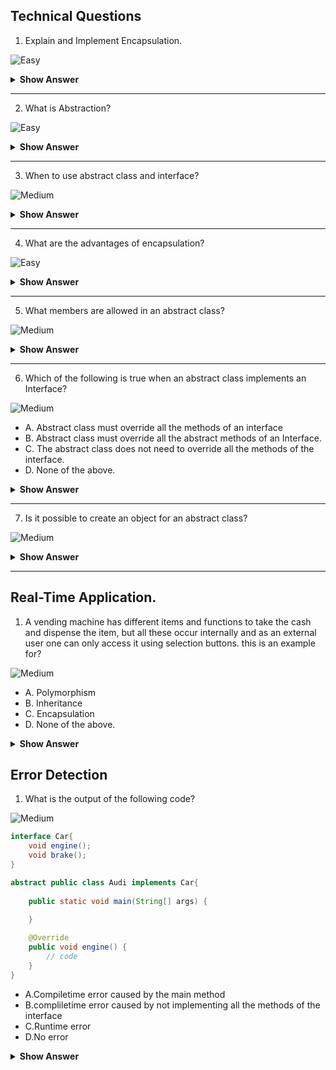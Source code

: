 ## Technical Questions

1. Explain and Implement Encapsulation.

![Easy](https://raw.githubusercontent.com/revaturelabs/interviewquestions/aef8eff919a3b083089641381ed9a9101ed21fba/ComplexityTags/simple%20(2).svg)

<details markdown="1">

<summary><b>Show Answer</b> </summary>
    
 <blockquote markdown="1">
    
- Encapsulation is creating a class with related fields and methods and hiding the fields and methods from the rest of the world, this can be achieved by creating fields and methods and private and accessing the fields and methods using objects.
  
``` java
  
import java.util.Random;

public class ATM {
    
    static double balance = 10000;
    
    double debitAmmount(double ammount) {
        balance-=ammount;
        return balance;
    }
    
    private String generateOTP( ) {
        Random rnd = new Random();
        int number = rnd.nextInt(999999);
        return String.format("%06d", number);   
    }
    
    double creditAmmount( double ammount) {
        
        balance+=ammount;
        return balance;
    }
    double displayBalance()
    {
        return balance;
    }
    public static void main(String[] args) {
        ATM a = new ATM();
        System.out.println("Ammount credited and Final balance: "+ a.creditAmmount(1000));
        System.out.println("Ammount debited and Final balance:" + a.debitAmmount(100));
        System.out.println("Account Balance: "+ a.displayBalance());
        System.out.println(a.generateOTP());
        
    }

}
  
  
  ```
  
 - In the above code, the class ATM contains fields and methods, and they are encapsulated into the class, all the fields and methods can be accessed by an object 'a'.
     
  </blockquote>
    
  </details>
   </details>
   
 ---
   
2. What is Abstraction?

![Easy](https://raw.githubusercontent.com/revaturelabs/interviewquestions/aef8eff919a3b083089641381ed9a9101ed21fba/ComplexityTags/simple%20(2).svg)

<details markdown="1"> <summary><b>Show Answer</b></summary>
    
> Data abstraction is the process of hiding certain details and showing only essential information to the user.
> In java Abstraction can be achieved in two ways:
> 1. By creating an abstract class with abstract methods. (0 to 100%)
> 2. By creating an interface with abstract methods.(100%)
> The abstract keyword is a non-access modifier, used for classes and methods.
> Abstraction lets you focus on what the object does instead of how it does it.



</details>

---

3. When to use abstract class and interface?

![Medium](https://raw.githubusercontent.com/revaturelabs/interviewquestions/aef8eff919a3b083089641381ed9a9101ed21fba/ComplexityTags/Medium%20(2).svg)

<details markdown="1"><summary><b>Show Answer</b></summary>
    
> <b>Abstract Class: </b>
> 
> 1. When classes are closely related and share the implementation an abstract class can be used. 
> 2. To create unrelated classes with the same methods and fields but with access modifiers other than public, i.e. private and protected.
> 3. to declare non-static and non-final methods, which can be altered by creating methods and using an object of the class.
>    
> <b>Interface: </b>
> 
> 1. When classes are not related, they have the same methods but different implementations an interface is used.
> 2. when behaviour is specified but the implementation of the behaviour can be altered.
> 3. To implement Multiple Inheritance of value.

</details>

---

4. What are the advantages of encapsulation?

![Easy](https://raw.githubusercontent.com/revaturelabs/interviewquestions/aef8eff919a3b083089641381ed9a9101ed21fba/ComplexityTags/simple%20(2).svg)

<details markdown="1"> <summary><b>Show Answer</b></summary>
    
 <blockquote markdown="1">
    
| **#** | ** Abstract Class**                                                                          | ** Interface**                                                                     |
| ----- | -------------------------------------------------------------------------------------------- | ---------------------------------------------------------------------------------- |
| 1     |  An abstract class can extend only one class or one abstract class at a time                |  An interface can extend any number of interfaces at a time                        |
| 2     |   An abstract class can extend another concrete (regular) class or abstract class           |  An interface can only extend another interface                                    |
| 3     |  An abstract class can have both abstract and concrete methods                              |  An interface can have only abstract methods                                       |
| 4     |  In abstract class keyword “abstract” is mandatory to declare a method as an abstract       |  In an interface keyword “abstract” is optional to declare a method as an abstract |
| 5     |  An abstract class can have protected and public abstract methods                           |  An interface can have only have public abstract methods                           |
| 6     |  An abstract class can have static, final or static final variable with any access specifier|  interface can only have public static final (constant) variable                   |
     
 </blockquote>

</details>

---

5. What members are allowed in an abstract class?

![Medium](https://raw.githubusercontent.com/revaturelabs/interviewquestions/aef8eff919a3b083089641381ed9a9101ed21fba/ComplexityTags/Medium%20(2).svg)

<details markdown="1"> <summary><b>Show Answer</b></summary>
    
> 1. fields
> 2. Abstract Method
> 3. Non-Abstract Method.
> 4. Constructor 
> 5. `main()` method.

</details>

---

6. Which of the following is true when an abstract class implements an Interface?

![Medium](https://raw.githubusercontent.com/revaturelabs/interviewquestions/aef8eff919a3b083089641381ed9a9101ed21fba/ComplexityTags/Medium%20(2).svg)

- A. Abstract class must override all the methods of an interface
- B. Abstract class must override all the abstract methods of an Interface.
- C. The abstract class does not need to override all the methods of the interface.
- D. None of the above.

<details markdown="1"> <summary><b>Show Answer</b></summary>
    
> C
<details markdown="1"><summary><b>Explanation</b></summary>

> normally when a class doesn't implement all the abstract methods of an interface it leads to a compilation error, this can be avoided by declaring the class abstract because an abstract method can have unimplemented methods. 
    
</details>

</details>

---

7. Is it possible to create an object for an abstract class?

![Medium](https://raw.githubusercontent.com/revaturelabs/interviewquestions/aef8eff919a3b083089641381ed9a9101ed21fba/ComplexityTags/Medium%20(2).svg)

<details markdown="1"> <summary><b>Show Answer</b></summary>
    
> No, the abstract class can not be initialized as it contains incomplete methods( abstract methods or methods with no implementation).
> One way to create an object for an abstract class is using an Anonymous inner class.

</details>

---




## Real-Time Application.

1. A vending machine has different items and functions to take the cash and dispense the item, but all these occur internally and as an external user one can only access it using selection buttons. this is an example for?

![Medium](https://raw.githubusercontent.com/revaturelabs/interviewquestions/aef8eff919a3b083089641381ed9a9101ed21fba/ComplexityTags/Medium%20(2).svg)

- A. Polymorphism
- B. Inheritance
- C. Encapsulation
- D. None of the above.

<details markdown="1"><summary><b>Show Answer</b></summary>

> C
    
<details markdown="1"><summary><b>Explanation</b></summary>

> We can consider vending machine as class with dispensable items as fields and dispense operation as methods combined as a single unit.
    
</details>


</details>

## Error Detection

1. What is the output of the following code?

![Medium](https://raw.githubusercontent.com/revaturelabs/interviewquestions/aef8eff919a3b083089641381ed9a9101ed21fba/ComplexityTags/Medium%20(2).svg)

``` java
interface Car{
    void engine();
    void brake();
}

abstract public class Audi implements Car{
    
    public static void main(String[] args) {
        
    }

    @Override
    public void engine() {
        // code 
    }
}

```

- A.Compiletime error caused by the main method
- B.compliletime error caused by not implementing all the methods of the interface
- C.Runtime error
- D.No error

<details markdown="1"> <summary><b>Show Answer</b></summary>
    
> D

<details markdown="1"><summary><b>Explanation</b></summary>


> it is not mandatory for an abstract class to implement all the methods of an interface.
    
</details>



</details>






